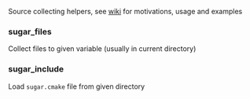 Source collecting helpers, see [wiki](https://github.com/ruslo/sugar/wiki/Collecting-sources) for motivations, usage
and examples

### sugar_files
Collect files to given variable (usually in current directory)

### sugar_include
Load `sugar.cmake` file from given directory
